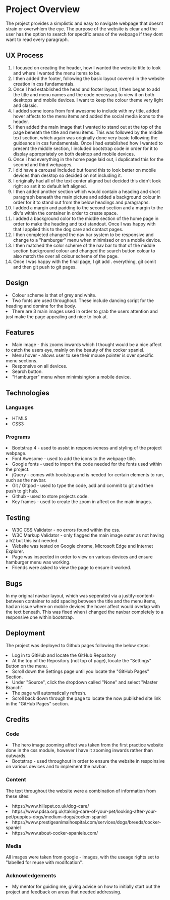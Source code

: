 <h1>Project Overview</h1>

<p>The project provides a simplistic and easy to navigate webpage that doesnt strain or overwhlem the eye.
The purpose of the website is clear and the user has the option to search for specific areas of the webpage if 
they dont want to read every paragraph.</p>

<h2>UX Process</h2>
<ol>
<li>I focused on creating the header, how I wanted the website title to look and
where I wanted the menu items to be.</li>
<li>I then added the footer, following the basic layout covered in the website creation in
css fundamentals.</li>
<li>Once I had established the head and footer layout, I then began to add the title and menu names
and the code necessary to view it on both desktops and mobile devices. I want to keep the colour theme very 
light and classic.</li>
<li> I added some icons from font awesome to include with my title, added hover affects to the menu items
and added the social media icons to the header.</li>
<li> I then added the main image that I wanted to stand out at the top of the page beneath the title and menu
items. This was followed by the middle text section, which again was originally done very basic following the
guideance in css fundamentals. Once I had established how I wanted to present the middle section, I included bootstrap
code  in order for it to display appropriately on both desktop and mobile devices.</li>
<li>Once i had everything in the home page laid out, i duplicated this for the second and third webpages.</li>
<li>I did have a carousel included but found this to look better on mobile devices than desktop so decided on not including it.</li>
<li>I originally had all of the text center aligned but decided this didn't look right so set it to default left aligned.</li>
<li>I then added another section which would contain a heading and short paragraph beneath the main picture and added a background colour
in order for it to stand out from the below headings and paragraphs.</li>
<li>I added a margin and padding to the second section and a margin to the div's within the container in order to create space.</li>
<li>I added a background color to the middle section of the home page in order to make the heading and text standout. Once I was happy with that I applied this
to the dog care and contact pages.</li> 
<li>I then completed changed the nav bar system to be responsive and change to a "hamburger" menu when minimised or on a mobile device.</li>
<li>I then matched the color scheme of the nav bar to that of the middle section background colour and changed the search button colour
to also match the over all colour scheme of the page.</li>
<li>Once I was happy with the final page, I git add . everything, git comit and then git push to git pages.</li></ol>

<h2>Design</h2>
<li>Colour scheme is that of grey and white.</li>
<li>Two fonts are used throughout. These include dancing script for the heading and domine for the body.</li>
<li>There are 3 main images used in order to grab the users attention and just make the page appealing and nice to look at.</li>

<h2>Features</h2>
<li>Main image - this zooms inwards which I thought would be a nice affect to catch the users eye, mainly on the beauty of the cocker spaniel.</li> 
<li>Menu hover - allows user to see their mouse pointer is over specific menu sections.</li>
<li>Responsive on all devices.</li>
<li>Search button.</li>
<li>"Hamburger" menu when minimising/on a mobile device.</li>

<h2>Technologies</h2>
<h3>Languages</h3>
<li>HTML5</li>
<li>CSS3</li>

<h3>Programs</h3>
<li>Bootstrap 4 - used to assist in responsiveness and styling of the project webpage.</li>
<li>Font Awesome - used to add the icons to the webpage title.</li>
<li>Google fonts - used to import the code needed for the fonts used within the project.</li>
<li>jQuery - comes with bootstrap and is needed for certain elements to run, such as the navbar.</li>
<li>Git / Gitpod - used to type the code, add and commit to git and then push to git hub.</li>
<li>Github - used to store projects code.</li>
<li>Key frames - used to create the zoom in affect on the main images.</li>


<h2>Testing</h2>
<li>W3C CSS Validator - no errors found within the css.</li>
<li>W3C Markup Validator - only flagged the main image outer as not having a h2 but this isnt needed.</li>
<li>Website was tested on Google chrome, Microsoft Edge and Internet Explorer.</li>
<li>Page was inspected in order to view on various devices and ensure hamburger menu was working.</li>
<li>Friends were asked to view the page to ensure it worked.</li>

<h2>Bugs</h2>
<p>In my original navbar layout, which was seperated via a justify-content-between container to add spacing between the title and the menu items, had an issue where on mobile devices the hover affect would overlap with the text beneath. 
This was fixed when i changed the navbar completely to a responsive one within bootstrap.</p>

<h2>Deployment</h2>
<p>The project was deployed to Github pages following the below steps:
<li>Log in to GitHub and locate the GitHub Repository</li>
<li>At the top of the Repository (not top of page), locate the "Settings" Button on the menu. </li>
<li>Scroll down the Settings page until you locate the "GitHub Pages" Section.</li>
<li>Under "Source", click the dropdown called "None" and select "Master Branch".</li>
<li>The page will automatically refresh.</li>
<li>Scroll back down through the page to locate the now published site link in the "GitHub Pages" section.</li>
</p>

<h2>Credits</h2>
<h3>Code</h3>
<li>The hero image zooming affect was taken from the first practice website done in the css module, however I have it zooming inwards rather than outwards.</li>
<li>Bootstrap - used throughout in order to ensure the website in respoinsive on various devices and to implement the navbar.</li>
<h3>Content</h3>
<p>The text throughout the website were a combination of information from these sites:
<li>https://www.hillspet.co.uk/dog-care/</li>
<li>https://www.pdsa.org.uk/taking-care-of-your-pet/looking-after-your-pet/puppies-dogs/medium-dogs/cocker-spaniel</li>
<li>https://www.prestigeanimalhospital.com/services/dogs/breeds/cocker-spaniel</li>
<li>https://www.about-cocker-spaniels.com/</li></p>

<h3>Media</h3>
<p>All images were taken from google - images, with the useage rights set to "labelled for reuse with modifcation".</p>

<h3>Acknowledgements</h3>
<li>My mentor for guiding me, giving advice on how to initially start out the project and feedback on areas that needed addressing.</li>